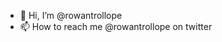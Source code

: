 - 👋 Hi, I’m @rowantrollope
- 📫 How to reach me @rowantrollope on twitter

<!---
rowantrollope/rowantrollope is a ✨ special ✨ repository because its `README.md` (this file) appears on your GitHub profile.
You can click the Preview link to take a look at your changes.
--->
